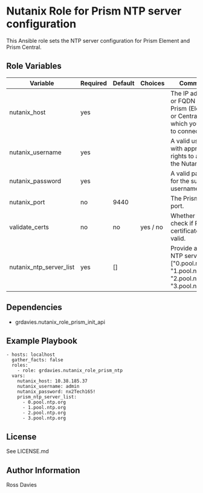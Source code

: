 # Nutanix Role for Prism NTP server configuration

This Ansible role sets the NTP server configuration for Prism Element and Prism Central.


## Role Variables

| Variable                 | Required | Default | Choices                                                                         | Comments                                                                                                                                           |
|--------------------------|----------|---------|---------------------------------------------------------------------------------|----------------------------------------------------------------------------------------------------------------------------------------------------|
| nutanix_host             | yes      |         |                                                                                 | The IP address or FQDN for the Prism (Element or Central) to which you want to connect.                                                            |
| nutanix_username         | yes      |         |                                                                                 | A valid username with appropriate rights to access the Nutanix API.                                                                                |
| nutanix_password         | yes      |         |                                                                                 | A valid password for the supplied username.                                                                                                        |
| nutanix_port             | no       | 9440    |                                                                                 | The Prism TCP port.                                                                                                                                |
| validate_certs           | no       | no      | yes / no                                                                        | Whether to check if Prism UI certificates are valid.                                                                                               |
| nutanix_ntp_server_list    | yes      | []      |                                                                                 | Provide a list of NTP servers; ["0.pool.ntp.org", "1.pool.ntp.org", "2.pool.ntp.org", "3.pool.ntp.org"].                                                                                 |

## Dependencies

- grdavies.nutanix_role_prism_init_api


## Example Playbook

```
- hosts: localhost
  gather_facts: false
  roles:
    - role: grdavies.nutanix_role_prism_ntp
  vars:
    nutanix_host: 10.38.185.37
    nutanix_username: admin
    nutanix_password: nx2Tech165!
    prism_ntp_server_list:
      - 0.pool.ntp.org
      - 1.pool.ntp.org
      - 2.pool.ntp.org
      - 3.pool.ntp.org
```


## License

See LICENSE.md

## Author Information

Ross Davies
